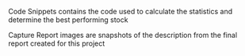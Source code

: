 Code Snippets contains the code used to calculate the statistics and determine the best performing stock

Capture Report images are snapshots of the description from the final report created for this project 
